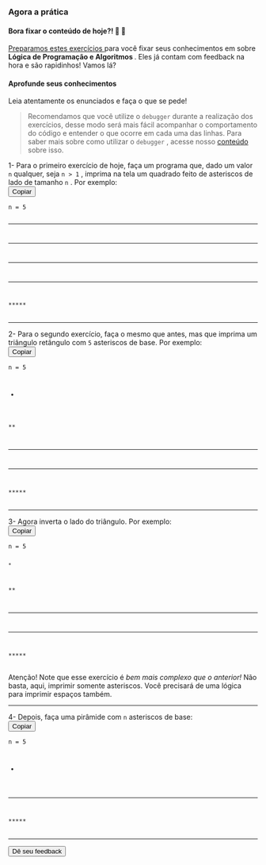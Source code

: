 <div class=" col-span-12 content-section-box"><h3 id="agora-a-pratica" class="title-section">
  Agora a prática
</h3>
<h4>
  Bora fixar o conteúdo de hoje?! 🎯 💪
</h4>
<div class="pt-1 pb-1">
  <a class="external-link" href="https://be-trybe.typeform.com/to/Gt4QoTA9" target="_blank" rel="noopener noreferrer">
    Preparamos estes exercícios
  </a>
   para você fixar seus conhecimentos em sobre 
  <strong>
    Lógica de Programação e Algoritmos
  </strong>
  . Eles já contam com feedback na hora e são rapidinhos! Vamos lá?
</div>
<h4>
  Aprofunde seus conhecimentos
</h4>
<div class="pt-1 pb-1">
  Leia atentamente os enunciados e faça o que se pede!
</div>
<blockquote>
  <div class="pt-1 pb-1">
    Recomendamos que você utilize o 
<code class="inline">debugger</code>     durante a realização dos exercícios, desse modo será mais fácil acompanhar o comportamento do código e entender o que ocorre em cada uma das linhas. Para saber mais sobre como utilizar o 
<code class="inline">debugger</code>    , acesse nosso 
    <a href="/course/real-life-engineer/vscode">
      conteúdo
    </a>
     sobre isso.
  </div>
</blockquote>
<div class="pt-1 pb-1">
  1- Para o primeiro exercício de hoje, faça um programa que, dado um valor 
<code class="inline">n</code>   qualquer, seja 
<code class="inline">n &gt; 1</code>  , imprima na tela um quadrado feito de asteriscos de lado de tamanho 
<code class="inline">n</code>  . Por exemplo:
</div>
<div class="block-code"><button class="copy-code-button" type="button">Copiar</button><pre class=" language-shell" tabindex="0"><code class=" language-shell">n = 5

*****
*****
*****
*****
*****</code></pre></div>
<hr class="thin">
<div class="pt-1 pb-1">
  2- Para o segundo exercício, faça o mesmo que antes, mas que imprima um triângulo retângulo com 
<code class="inline">5</code>   asteriscos de base. Por exemplo:
</div>
<div class="block-code"><button class="copy-code-button" type="button">Copiar</button><pre class=" language-shell" tabindex="0"><code class=" language-shell">n = 5

*
**
***
****
*****</code></pre></div>
<hr class="thin">
<div class="pt-1 pb-1">
  3- Agora inverta o lado do triângulo. Por exemplo:
</div>
<div class="block-code"><button class="copy-code-button" type="button">Copiar</button><pre class=" language-shell" tabindex="0"><code class=" language-shell">n = 5

    *
   **
  ***
 ****
*****</code></pre></div>
<div class="pt-1 pb-1">
  Atenção! Note que esse exercício é 
  <em>
    bem mais complexo que o anterior!
  </em>
   Não basta, aqui, imprimir somente asteriscos. Você precisará de uma lógica para imprimir espaços também.
</div>
<hr class="thin">
<div class="pt-1 pb-1">
  4- Depois, faça uma pirâmide com 
<code class="inline">n</code>   asteriscos de base:
</div>
<div class="block-code"><button class="copy-code-button" type="button">Copiar</button><pre class=" language-shell" tabindex="0"><code class=" language-shell">n = 5

  *
 ***
*****</code></pre></div>
<hr class="thin">
<div class="content-spacement"></div><div class="content-section-feedback"><button type="button" class="btn btn-primary btn-base">Dê seu feedback</button></div></div>

